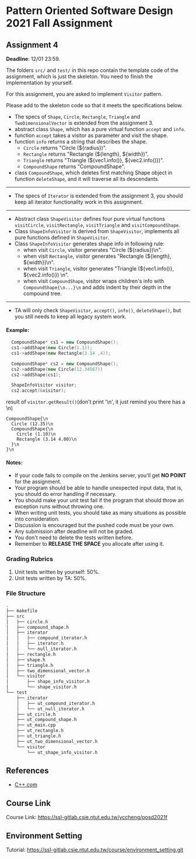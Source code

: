 # Pattern Oriented Software Design 2021 Fall Assignment

## Assignment 4

**Deadline**: 12/01 23:59.

The folders `src/` and `test/` in this repo contain the template code of the
assignment, which is just the skeleton.
You need to finish the implementation by yourself.

For this assignment, you are asked to implement `Visitor` pattern.

Please add to the skeleton code so that it meets the specifications below.

- The specs of `Shape`, `Circle`, `Rectangle`, `Triangle` and
  `TwoDimensionalVector` is extended from the assignment 3.
- abstract class `Shape`, which has a pure virtual function `accept` and `info`.
- function `accept` takes a visitor as parameter and visit the shape.
- function `info` returns a string that describes the shape.
  - `Circle` returns "Circle (${radius})".
  - `Rectangle` returns "Rectangle (${length}, ${width})".
  - `Triangle` returns "Triangle (${vec1.info()}, ${vec2.info()})".
  - `CompoundShape` returns "CompoundShape".
- class `CompoundShape`, which deletes first matching Shape object in function
  `deleteShape`, and it will traverse all its descendants.

---

- The specs of `Iterator` is extended from the assignment 3, you should keep all
  iterator functionality work in this assignment.

---

- Abstract class `ShapeVisitor` defines four pure virtual functions `visitCircle`,
  `visitRectangle`, `visitTriangle` and `visitCompoundShape`.
- Class `ShapeInfoVisitor` is derived from `ShapeVisitor`, implements all pure
  functions defined in `ShapeVisitor`.
- Class `ShapeInfoVisitor` generates shape info in following rule:
  - when visit `Circle`, visitor generates "Circle (${radius})\n".
  - when visit `Rectangle`, visitor generates "Rectangle (${length}, ${width})\n".
  - when visit `Triangle`, visitor generates "Triangle (${vec1.info()}, ${vec2.info()})
    \n".
  - when visit `CompoundShape`, visitor wraps children's info with `CompoundShape{\n...}\n`
    and adds indent by their depth in the compound tree.

---

- TA will only check `ShapeVisitor`, `accept()`, `info()`, `deleteShape()`, but you still needs to keep all legacy system work.

#### Example:

```c++
  CompoundShape* cs1 = new CompoundShape();
  cs1->addShape(new Circle(1.1));
  cs1->addShape(new Rectangle(3.14 ,4));

  CompoundShape* cs2 = new CompoundShape();
  cs2->addShape(new Circle(12.34567))
  cs2->addShape(cs1);

  ShapeInfoVisitor visitor;
  cs2.accept(&visitor);

```

result of `visitor.getResult()`(don't print '\n', it just remind you there has a \n)

```
CompoundShape{\n
  Circle (12.35)\n
  CompoundShape{\n
    Circle (1.10)\n
    Rectangle (3.14 4.00)\n
  }\n
}\n
```

#### Notes:

- If your code fails to compile on the Jenkins server, you'll get **NO POINT**
  for the assignment.
- Your program should be able to handle unexpected input data, that is, you
  should do error handling if necessary.
- You should make your unit test fail if the program that should throw an
  exception runs without throwing one.
- When writing unit tests, you should take as many situations as possible into
  consideration.
- Discussion is encouraged but the pushed code must be your own.
- Any submission after deadline will not be graded.
- You don't need to delete the tests written before.
- Remember to **RELEASE THE SPACE** you allocate after using it.

### Grading Rubrics

1. Unit tests written by yourself: 50%.
2. Unit tests written by TA: 50%.

### File Structure

```bash
.
├── makefile
├── src
│   ├── circle.h
│   ├── compound_shape.h
│   ├── iterator
│   │   ├── compound_iterator.h
│   │   ├── iterator.h
│   │   └── null_iterator.h
│   ├── rectangle.h
│   ├── shape.h
│   ├── triangle.h
│   ├── two_dimensional_vector.h
│   └── visitor
│       ├── shape_info_visitor.h
│       └── shape_visitor.h
└── test
    ├── iterator
    │   ├── ut_compound_iterator.h
    │   └── ut_null_iterator.h
    ├── ut_circle.h
    ├── ut_compound_shape.h
    ├── ut_main.cpp
    ├── ut_rectangle.h
    ├── ut_triangle.h
    ├── ut_two_dimensional_vector.h
    └── visitor
        └── ut_shape_info_visitor.h
```

## References

- [C++.com](http://www.cplusplus.com/reference/)

## Course Link

Course Link: https://ssl-gitlab.csie.ntut.edu.tw/yccheng/posd2021f

## Environment Setting

Tutorial: https://ssl-gitlab.csie.ntut.edu.tw/course/environment_setting.git
